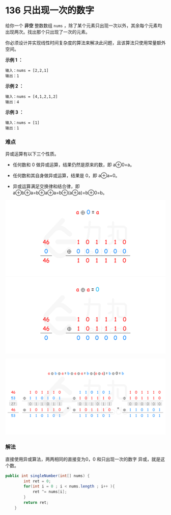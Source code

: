 # 136 只出现一次的数字

给你一个 **非空** 整数数组 `nums` ，除了某个元素只出现一次以外，其余每个元素均出现两次。找出那个只出现了一次的元素。

你必须设计并实现线性时间复杂度的算法来解决此问题，且该算法只使用常量额外空间。

 

**示例 1 ：**

```
输入：nums = [2,2,1]
输出：1
```

**示例 2 ：**

```
输入：nums = [4,1,2,1,2]
输出：4
```

**示例 3 ：**

```
输入：nums = [1]
输出：1
```



### 难点

异或运算有以下三个性质。

+ 任何数和 0 做异或运算，结果仍然是原来的数，即 a⊕0=a。
+ 任何数和其自身做异或运算，结果是 0，即 a⊕a=0。

+ 异或运算满足交换律和结合律，即 a⊕b⊕a=b⊕a⊕a=b⊕(a⊕a)=b⊕0=b。

![1](https://raw.githubusercontent.com/Quinlan7/pic_cloud/main/img/202408101748796.png)![2](https://raw.githubusercontent.com/Quinlan7/pic_cloud/main/img/202408101750366.png)

![2](https://raw.githubusercontent.com/Quinlan7/pic_cloud/main/img/202408101748201.png)

### 解法

直接使用异或算法，两两相同的直接变为0，0 和只出现一次的数字 异或，就是这个数。

```java
public int singleNumber(int[] nums) {
        int ret = 0;
        for(int i = 0 ; i < nums.length ; i++ ){
            ret ^= nums[i];
        }
        return ret;
    }
```

